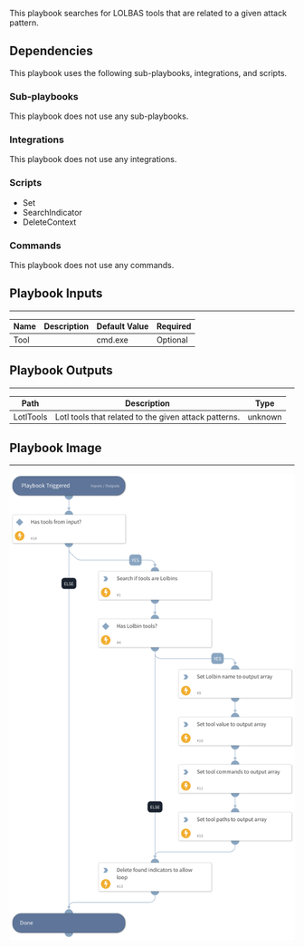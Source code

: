 This playbook searches for LOLBAS tools that are related to a given attack pattern.

## Dependencies

This playbook uses the following sub-playbooks, integrations, and scripts.

### Sub-playbooks

This playbook does not use any sub-playbooks.

### Integrations

This playbook does not use any integrations.

### Scripts

* Set
* SearchIndicator
* DeleteContext

### Commands

This playbook does not use any commands.

## Playbook Inputs

---

| **Name** | **Description** | **Default Value** | **Required** |
| --- | --- | --- | --- |
| Tool |  | cmd.exe | Optional |

## Playbook Outputs

---

| **Path** | **Description** | **Type** |
| --- | --- | --- |
| LotlTools | Lotl tools that related to the given attack patterns. | unknown |

## Playbook Image

---

![Search LOLBAS Tools Related To Attack Patterns](../doc_files/Search_LOLBAS_Tools_Related_To_Attack_Patterns.png)
